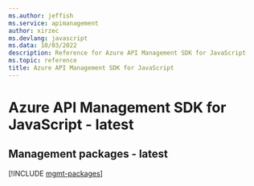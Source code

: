 ```yaml
---
ms.author: jeffish
ms.service: apimanagement
author: xirzec
ms.devlang: javascript
ms.data: 10/03/2022
description: Reference for Azure API Management SDK for JavaScript
ms.topic: reference
title: Azure API Management SDK for JavaScript
---
```

# Azure API Management SDK for JavaScript - latest

## Management packages - latest
[!INCLUDE [mgmt-packages](api-management-mgmt-index.md)]